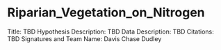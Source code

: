 # Riparian_Vegetation_on_Nitrogen
 
Title: TBD
Hypothesis Description: TBD
Data Description: TBD
Citations: TBD
Signatures and Team Name: 
Davis Chase Dudley
